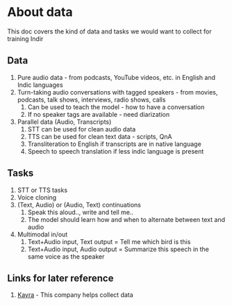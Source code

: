 # About data

This doc covers the kind of data and tasks we would want to collect for training Indir

## Data

1. Pure audio data - from podcasts, YouTube videos, etc. in English and Indic languages
2. Turn-taking audio conversations with tagged speakers - from movies, podcasts, talk shows, interviews, radio shows, calls
   1. Can be used to teach the model - how to have a conversation
   2. If no speaker tags are available - need diarization
3. Parallel data (Audio, Transcripts)
   1. STT can be used for clean audio data
   2. TTS can be used for clean text data - scripts, QnA
   3. Transliteration to English if transcripts are in native language
   4. Speech to speech translation if less indic language is present

## Tasks

1. STT or TTS tasks
2. Voice cloning
3. (Text, Audio) or (Audio, Text) continuations
   1. Speak this aloud.., write and tell me..
   2. The model should learn how and when to alternate between text and audio
4. Multimodal in/out
   1. Text+Audio input, Text output = Tell me which bird is this <Audio>...
   2. Text+Audio input, Audio output = Summarize this speech in the same voice as the speaker <Audio>... <Audio>

## Links for later reference

1. [Kayra](https://karya.in/) - This company helps collect data
